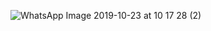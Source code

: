 ![WhatsApp Image 2019-10-23 at 10 17 28 (2)](https://user-images.githubusercontent.com/44023418/67354239-d03f3b00-f57e-11e9-89b2-8195a60862ca.jpeg)
